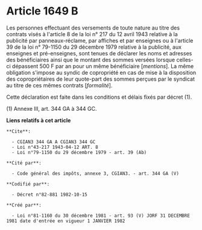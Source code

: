 # Article 1649 B

Les personnes effectuant des versements de toute nature au titre des contrats visés à l'article 8 de la loi n° 217 du 12
avril 1943 relative à la publicité par panneaux-réclame, par affiches et par enseignes ou à l'article 39 de la loi n° 79-1150
du 29 décembre 1979 relative à la publicité, aux enseignes et pré-enseignes, sont tenues de déclarer les noms et adresses des
bénéficiaires ainsi que le montant des sommes versées lorsque celles-ci dépassent 500 F par an pour un même bénéficiaire
[*mentions*]. La même obligation s'impose au syndic de copropriété en cas de mise à la disposition des copropriétaires de
leur quote-part des sommes perçues par le syndicat au titre de ces mêmes contrats [*formalité*].

Cette déclaration est faite dans les conditions et délais fixés par décret (1).

(1) Annexe III, art. 344 GA à 344 GC.

**Liens relatifs à cet article**

	**Cite**:

	  - CGIAN3 344 GA A CGIAN3 344 GC
	  - Loi n°43-217 1943-04-12 ART. 8
	  - Loi n°79-1150 du 29 décembre 1979 - art. 39 (Ab)

	**Cité par**:

	  - Code général des impôts, annexe 3, CGIAN3. - art. 344 GA (V)

	**Codifié par**:

	  - Décret n°82-881 1982-10-15

	**Créé par**:

	  - Loi n°81-1160 du 30 décembre 1981 - art. 93 (V) JORF 31 DECEMBRE 1981 date d'entrée en vigueur 1 JANVIER 1982
